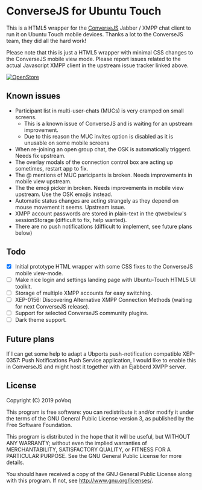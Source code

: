 # ConverseJS for Ubuntu Touch

This is a HTML5 wrapper for the [ConverseJS](https://github.com/conversejs/converse.js/) Jabber / XMPP chat client to run it on  Ubuntu Touch mobile devices. Thanks a lot to the ConverseJS team, they did all the hard work!

Please note that this is just a HTML5 wrapper with minimal CSS changes to the ConverseJS mobile view mode. Please report issues related to the actual Javascript XMPP client in the upstream issue tracker linked above.

[![OpenStore](https://open-store.io/badges/en_US.png)](https://open-store.io/app/conversejs.povoq)

## Known issues
- Participant list in multi-user-chats (MUCs) is very cramped on small screens.
  - This is a known issue of ConverseJS and is waiting for an upstream improvement.
  - Due to this reason the MUC invites option is disabled as it is unusable on some mobile screens
- When re-joining an open group chat, the OSK is automatically triggerd. Needs fix upstream.
- The overlay modals of the connection control box are acting up sometimes, restart app to fix.
- The @ mentions of MUC partcipants is broken. Needs improvements in mobile view upstream.
- The the emoji picker in broken. Needs improvements in mobile view upstream. Use the OSK emojis instead.
- Automatic status changes are acting strangely as they depend on mouse movement it seems. Upstream issue.
- XMPP account passwords are stored in plain-text in the qtwebview's sessionStorage (difficult to fix, help wanted).
- There are no push notifications (difficult to implement, see future plans below)

## Todo
- [x] Initial prototype HTML wrapper with some CSS fixes to the ConverseJS mobile view-mode.
- [ ] Make nice login and settings landing page with Ubuntu-Touch HTML5 UI toolkit.
- [ ] Storage of multiple XMPP accounts for easy switching.
- [ ] XEP-0156: Discovering Alternative XMPP Connection Methods (waiting for next ConverseJS release).
- [ ] Support for selected ConverseJS community plugins.
- [ ] Dark theme support.

## Future plans
If I can get some help to adapt a Ubports push-notification compatible XEP-0357: Push Notifications Push Service application, I would like to enable this in ConverseJS and might host it together with an Ejabberd XMPP server.

## License

Copyright (C) 2019  poVoq

This program is free software: you can redistribute it and/or modify it under the terms of the GNU General Public License version 3, as published
by the Free Software Foundation.

This program is distributed in the hope that it will be useful, but WITHOUT ANY WARRANTY; without even the implied warranties of MERCHANTABILITY, SATISFACTORY QUALITY, or FITNESS FOR A PARTICULAR PURPOSE.  See the GNU General Public License for more details.

You should have received a copy of the GNU General Public License along with this program.  If not, see <http://www.gnu.org/licenses/>.
